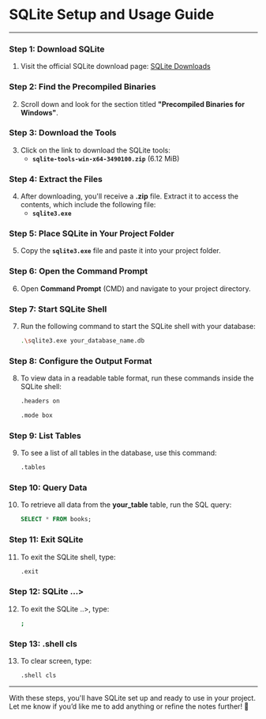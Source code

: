 # **SQLite Setup and Usage Guide**

---

### **Step 1: Download SQLite**
1. Visit the official SQLite download page: [SQLite Downloads](https://www.sqlite.org/download.html)

### **Step 2: Find the Precompiled Binaries**
2. Scroll down and look for the section titled **"Precompiled Binaries for Windows"**.

### **Step 3: Download the Tools**
3. Click on the link to download the SQLite tools:
   - **`sqlite-tools-win-x64-3490100.zip`** (6.12 MiB)

### **Step 4: Extract the Files**
4. After downloading, you'll receive a **.zip** file. Extract it to access the contents, which include the following file:
   - **`sqlite3.exe`**

### **Step 5: Place SQLite in Your Project Folder**
5. Copy the **`sqlite3.exe`** file and paste it into your project folder.

### **Step 6: Open the Command Prompt**
6. Open **Command Prompt** (CMD) and navigate to your project directory.

### **Step 7: Start SQLite Shell**
7. Run the following command to start the SQLite shell with your database:
   ```sh
   .\sqlite3.exe your_database_name.db
   ```

### **Step 8: Configure the Output Format**
8. To view data in a readable table format, run these commands inside the SQLite shell:
   ```sh
   .headers on
   ```

    ```sh
   .mode box
   ```

### **Step 9: List Tables**
9. To see a list of all tables in the database, use this command:
   ```sh
   .tables
   ```

### **Step 10: Query Data**
10. To retrieve all data from the **your_table** table, run the SQL query:
    ```sql
    SELECT * FROM books;
    ```

### **Step 11: Exit SQLite**
11. To exit the SQLite shell, type:
    ```sh
    .exit
    ```

### **Step 12: SQLite ...>**
12. To exit the SQLite ..>, type:
    ```sh
    ;
    ```

### **Step 13: .shell cls**
13. To clear screen, type:
    ```sh
    .shell cls
    ```

---

With these steps, you'll have SQLite set up and ready to use in your project. Let me know if you’d like me to add anything or refine the notes further! 🚀

